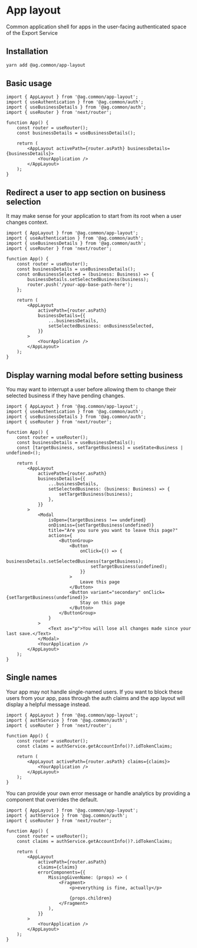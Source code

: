 # App layout

Common application shell for apps in the user-facing authenticated space of the Export Service

## Installation

```sh
yarn add @ag.common/app-layout
```

## Basic usage

```tsx
import { AppLayout } from '@ag.common/app-layout';
import { useAuthentication } from '@ag.common/auth';
import { useBusinessDetails } from '@ag.common/auth';
import { useRouter } from 'next/router';

function App() {
	const router = useRouter();
	const businessDetails = useBusinessDetails();

	return (
		<AppLayout activePath={router.asPath} businessDetails={businessDetails}>
			<YourApplication />
		</AppLayout>
	);
}
```

## Redirect a user to app section on business selection

It may make sense for your application to start from its root when a user changes context.

```tsx
import { AppLayout } from '@ag.common/app-layout';
import { useAuthentication } from '@ag.common/auth';
import { useBusinessDetails } from '@ag.common/auth';
import { useRouter } from 'next/router';

function App() {
	const router = useRouter();
	const businessDetails = useBusinessDetails();
	const onBusinessSelected = (business: Business) => {
		businessDetails.setSelectedBusiness(business);
		router.push('/your-app-base-path-here');
	};

	return (
		<AppLayout
			activePath={router.asPath}
			businessDetails={{
				...businessDetails,
				setSelectedBusiness: onBusinessSelected,
			}}
		>
			<YourApplication />
		</AppLayout>
	);
}
```

## Display warning modal before setting business

You may want to interrupt a user before allowing them to change their selected business if they have pending changes.

```tsx
import { AppLayout } from '@ag.common/app-layout';
import { useAuthentication } from '@ag.common/auth';
import { useBusinessDetails } from '@ag.common/auth';
import { useRouter } from 'next/router';

function App() {
	const router = useRouter();
	const businessDetails = useBusinessDetails();
	const [targetBusiness, setTargetBusiness] = useState<Business | undefined>();

	return (
		<AppLayout
			activePath={router.asPath}
			businessDetails={{
				...businessDetails,
				setSelectedBusiness: (business: Business) => {
					setTargetBusiness(business);
				},
			}}
		>
			<Modal
				isOpen={targetBusiness !== undefined}
				onDismiss={setTargetBusiness(undefined)}
				title="Are you sure you want to leave this page?"
				actions={
					<ButtonGroup>
						<Button
							onClick={() => {
								businessDetails.setSelectedBusiness(targetBusiness);
								setTargetBusiness(undefined);
							}}
						>
							Leave this page
						</Button>
						<Button variant="secondary" onClick={setTargetBusiness(undefined)}>
							Stay on this page
						</Button>
					</ButtonGroup>
				}
			>
				<Text as="p">You will lose all changes made since your last save.</Text>
			</Modal>
			<YourApplication />
		</AppLayout>
	);
}
```

## Single names

Your app may not handle single-named users. If you want to block these users from your app, pass through the auth claims
and the app layout will display a helpful message instead.

```tsx
import { AppLayout } from '@ag.common/app-layout';
import { authService } from '@ag.common/auth';
import { useRouter } from 'next/router';

function App() {
	const router = useRouter();
	const claims = authService.getAccountInfo()?.idTokenClaims;

	return (
		<AppLayout activePath={router.asPath} claims={claims}>
			<YourApplication />
		</AppLayout>
	);
}
```

You can provide your own error message or handle analytics by providing a component that overrides the default.

```tsx
import { AppLayout } from '@ag.common/app-layout';
import { authService } from '@ag.common/auth';
import { useRouter } from 'next/router';

function App() {
	const router = useRouter();
	const claims = authService.getAccountInfo()?.idTokenClaims;

	return (
		<AppLayout
			activePath={router.asPath}
			claims={claims}
			errorComponents={{
				MissingGivenName: (props) => (
					<Fragment>
						<p>everything is fine, actually</p>

						{props.children}
					</Fragment>
				),
			}}
		>
			<YourApplication />
		</AppLayout>
	);
}
```
